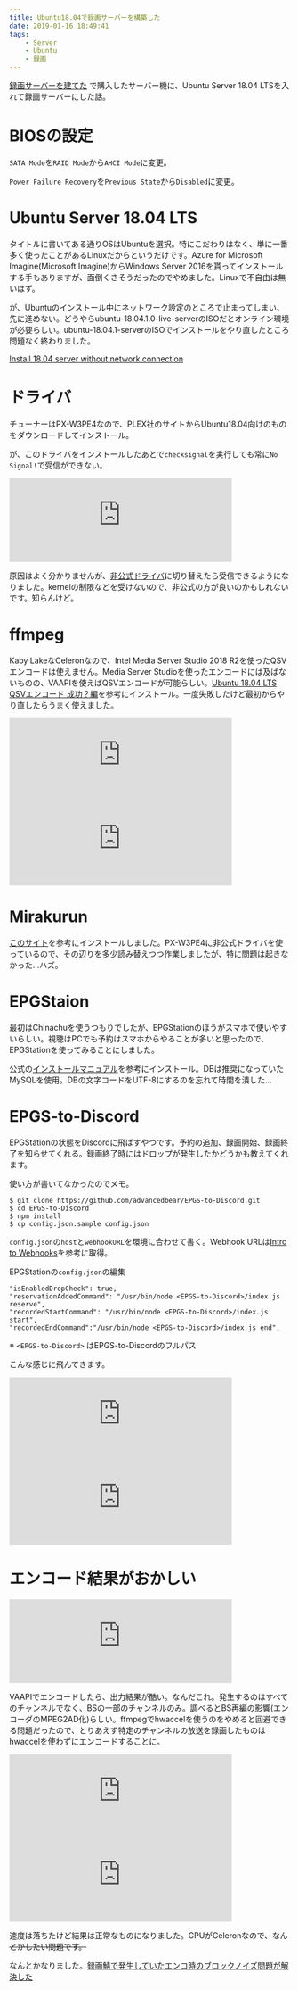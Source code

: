 ```yaml
---
title: Ubuntu18.04で録画サーバーを構築した
date: 2019-01-16 18:49:41
tags:
    - Server
    - Ubuntu
    - 録画
---
```


[録画サーバーを建てた](/2018/12/30/20181230-recording-server/) で購入したサーバー機に、Ubuntu Server 18.04 LTSを入れて録画サーバーにした話。

<!--more-->

# BIOSの設定
`SATA Mode`を`RAID Mode`から`AHCI Mode`に変更。

`Power Failure Recovery`を`Previous State`から`Disabled`に変更。

# Ubuntu Server 18.04 LTS
タイトルに書いてある通りOSはUbuntuを選択。特にこだわりはなく、単に一番多く使ったことがあるLinuxだからというだけです。Azure for Microsoft Imagine(Microsoft Imagine)からWindows Server 2016を貰ってインストールする手もありますが、面倒くさそうだったのでやめました。Linuxで不自由は無いはず。

が、Ubuntuのインストール中にネットワーク設定のところで止まってしまい、先に進めない。どうやらubuntu-18.04.1.0-live-serverのISOだとオンライン環境が必要らしい。ubuntu-18.04.1-serverのISOでインストールをやり直したところ問題なく終わりました。

[Install 18.04 server without network connection](https://askubuntu.com/questions/1042364/install-18-04-server-without-network-connection)

# ドライバ
チューナーはPX-W3PE4なので、PLEX社のサイトからUbuntu18.04向けのものをダウンロードしてインストール。

が、このドライバをインストールしたあとで`checksignal`を実行しても常に`No Signal!`で受信ができない。

<iframe src="https://mstdn.maud.io/@Otakan951/101279292259273091/embed" class="mastodon-embed" style="max-width: 100%; border: 0" width="400"></iframe><script src="https://mstdn.maud.io/embed.js" async="async"></script>

原因はよく分かりませんが、[非公式ドライバ](https://github.com/nns779/px4_drv)に切り替えたら受信できるようになりました。kernelの制限などを受けないので、非公式の方が良いのかもしれないです。知らんけど。

# ffmpeg
Kaby LakeなCeleronなので、Intel Media Server Studio 2018 R2を使ったQSVエンコードは使えません。Media Server Studioを使ったエンコードには及ばないものの、VAAPIを使えばQSVエンコードが可能らしい。[Ubuntu 18.04 LTS QSVエンコード 成功？編](http://nodoka.org/ubuntu-18-04-lts-qsv%E3%82%A8%E3%83%B3%E3%82%B3%E3%83%BC%E3%83%89-%E6%88%90%E5%8A%9F%EF%BC%9F%E7%B7%A8/)を参考にインストール。一度失敗したけど最初からやり直したらうまく使えました。

<iframe src="https://mstdn.maud.io/@Otakan951/101291203969366204/embed" class="mastodon-embed" style="max-width: 100%; border: 0" width="400"></iframe><script src="https://mstdn.maud.io/embed.js" async="async"></script>

<iframe src="https://mstdn.maud.io/@Otakan951/101296160408382033/embed" class="mastodon-embed" style="max-width: 100%; border: 0" width="400"></iframe><script src="https://mstdn.maud.io/embed.js" async="async"></script>

# Mirakurun
[このサイト](https://www.jifu-labo.net/2016/05/mirakurun/)を参考にインストールしました。PX-W3PE4に非公式ドライバを使っているので、その辺りを多少読み替えつつ作業しましたが、特に問題は起きなかった…ハズ。

# EPGStaion
最初はChinachuを使うつもりでしたが、EPGStationのほうがスマホで使いやすいらしい。視聴はPCでも予約はスマホからやることが多いと思ったので、EPGStationを使ってみることにしました。

公式の[インストールマニュアル](https://github.com/l3tnun/EPGStation/blob/master/doc/linux-setup.md)を参考にインストール。DBは推奨になっていたMySQLを使用。DBの文字コードをUTF-8にするのを忘れて時間を潰した…

# EPGS-to-Discord
EPGStationの状態をDiscordに飛ばすやつです。予約の追加、録画開始、録画終了を知らせてくれる。録画終了時にはドロップが発生したかどうかも教えてくれます。

使い方が書いてなかったのでメモ。
```
$ git clone https://github.com/advancedbear/EPGS-to-Discord.git
$ cd EPGS-to-Discord
$ npm install
$ cp config.json.sample config.json
```
`config.json`の`host`と`webhookURL`を環境に合わせて書く。Webhook URLは[Intro to Webhooks](https://support.discordapp.com/hc/en-us/articles/228383668-Intro-to-Webhooks)を参考に取得。

EPGStationの`config.json`の編集
```
"isEnabledDropCheck": true,
"reservationAddedCommand": "/usr/bin/node <EPGS-to-Discord>/index.js reserve",
"recordedStartCommand": "/usr/bin/node <EPGS-to-Discord>/index.js start",
"recordedEndCommand":"/usr/bin/node <EPGS-to-Discord>/index.js end",
```
※ `<EPGS-to-Discord>` はEPGS-to-Discordのフルパス

こんな感じに飛んできます。

<iframe src="https://mstdn.maud.io/@Otakan951/101398513456406094/embed" class="mastodon-embed" style="max-width: 100%; border: 0" width="400"></iframe><script src="https://mstdn.maud.io/embed.js" async="async"></script>

<iframe src="https://mstdn.maud.io/@Otakan951/101400477578566201/embed" class="mastodon-embed" style="max-width: 100%; border: 0" width="400"></iframe><script src="https://mstdn.maud.io/embed.js" async="async"></script>

# エンコード結果がおかしい

<iframe src="https://mstdn.maud.io/@Otakan951/101317640426528987/embed" class="mastodon-embed" style="max-width: 100%; border: 0" width="400"></iframe><script src="https://mstdn.maud.io/embed.js" async="async"></script>

VAAPIでエンコードしたら、出力結果が酷い。なんだこれ。発生するのはすべてのチャンネルでなく、BSの一部のチャンネルのみ。調べるとBS再編の影響(エンコーダのMPEG2AD化)らしい。ffmpegでhwaccelを使うのをやめると回避できる問題だったので、とりあえず特定のチャンネルの放送を録画したものはhwaccelを使わずにエンコードすることに。

<iframe src="https://mstdn.maud.io/@Otakan951/101317741224656577/embed" class="mastodon-embed" style="max-width: 100%; border: 0" width="400"></iframe><script src="https://mstdn.maud.io/embed.js" async="async"></script>

<iframe src="https://mstdn.maud.io/@Otakan951/101317756964583985/embed" class="mastodon-embed" style="max-width: 100%; border: 0" width="400"></iframe><script src="https://mstdn.maud.io/embed.js" async="async"></script>

速度は落ちたけど結果は正常なものになりました。~~CPUがCeleronなので、なんとかしたい問題です。~~

なんとかなりました。[録画鯖で発生していたエンコ時のブロックノイズ問題が解決した](/2019/02/28/news/#録画鯖で発生していたエンコ時のブロックノイズ問題が解決した)